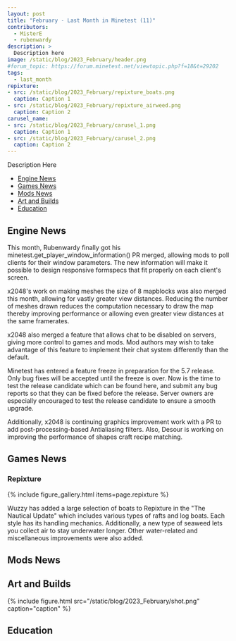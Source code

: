 ```yaml
---
layout: post
title: "February - Last Month in Minetest (11)"
contributors:
  - MisterE
  - rubenwardy
description: >
  Description here
image: /static/blog/2023_February/header.png
#forum_topic: https://forum.minetest.net/viewtopic.php?f=18&t=29202
tags:
  - last_month
repixture:
- src: /static/blog/2023_February/repixture_boats.png
  caption: Caption 1
- src: /static/blog/2023_February/repixture_airweed.png
  caption: Caption 2
carusel_name:
- src: /static/blog/2023_February/carusel_1.png
  caption: Caption 1
- src: /static/blog/2023_February/carusel_2.png
  caption: Caption 2
---
```


Description Here

<!-- more -->

- [Engine News](#engine-news)
- [Games News](#games-news)
- [Mods News](#mods-news)
- [Art and Builds](#art-and-builds)
- [Education](#education)


## Engine News

This month, Rubenwardy finally got his minetest.get_player_window_information()
PR merged, allowing mods to poll clients for their window parameters. The new
information will make it possible to design responsive formspecs that fit
properly on each client's screen.

x2048's work on making meshes the size of 8 mapblocks was also merged this
month, allowing for vastly greater view distances. Reducing the number of meshes
drawn reduces the computation necessary to draw the map thereby improving
performance or allowing even greater view distances at the same framerates.

x2048 also merged a feature that allows chat to be disabled on servers, giving
more control to games and mods. Mod authors may wish to take advantage of this
feature to implement their chat system differently than the default.

Minetest has entered a feature freeze in preparation for the 5.7 release. Only bug
fixes will be accepted until the freeze is over. Now is the time to test the
release candidate which can be found here, and submit any bug reports so that
they can be fixed before the release. Server owners are especially encouraged to
test the release candidate to ensure a smooth upgrade.

Additionally, x2048 is continuing graphics improvement work with a PR to add
post-processing-based Antialiasing filters. Also, Desour is working on improving
the performance of shapes craft recipe matching. 

## Games News

### Repixture

{% include figure_gallery.html items=page.repixture %}

Wuzzy has added a large selection of boats to Repixture in the "The Nautical
Update" which includes various types of rafts and log boats. Each style has its
handling mechanics. Additionally, a new type of seaweed lets you collect air to
stay underwater longer. Other water-related and miscellaneous improvements were
also added.

## Mods News

## Art and Builds

{% include figure.html src="/static/blog/2023_February/shot.png"
    caption="caption" %}

## Education
